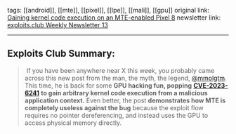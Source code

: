 tags:  [[android]], [[mte]], [[pixel]], [[lpe]], [[mali]], [[gpu]]
original link:  [Gaining kernel code execution on an MTE-enabled Pixel 8](https://github.blog/2024-03-18-gaining-kernel-code-execution-on-an-mte-enabled-pixel-8/?ref=blog.exploits.club)
newsletter link: [exploits.club Weekly Newsletter 13](https://blog.exploits.club/exploits-club-weekly-newsletter-12-2/)

---
## Exploits Club Summary:
>  If you have been anywhere near X this week, you probably came across this new post from the man, the myth, the legend, [@mmolgtm](https://twitter.com/mmolgtm?lang=en&ref=blog.exploits.club). This time, he is back for some **GPU hacking fun, popping** [**CVE-2023-6241**](https://developer.arm.com/Arm%20Security%20Center/Mali%20GPU%20Driver%20Vulnerabilities?ref=blog.exploits.club#Technical-Specifications) **to gain arbitrary kernel code execution from a malicious application context.** Even better, the post **demonstrates how MTE is completely useless against the bug** because the exploit flow requires no pointer dereferencing, and instead uses the GPU to access physical memory directly. 